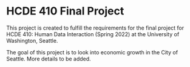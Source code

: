 # HCDE 410 Final Project

This project is created to fulfill the requirements for the final project for HCDE 410: Human Data
Interaction (Spring 2022) at the University of Washington, Seattle. 

The goal of this project is to look into economic growth in the City of Seattle. More details to be
added.